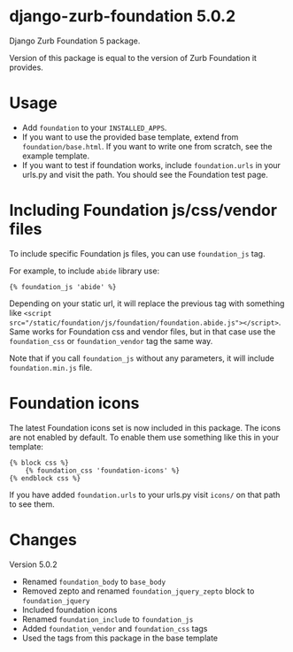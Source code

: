 django-zurb-foundation 5.0.2
============================

Django Zurb Foundation 5 package.

Version of this package is equal to the version of Zurb Foundation it provides.

Usage
=====

- Add `foundation` to your `INSTALLED_APPS`.
- If you want to use the provided base template, extend from `foundation/base.html`. If you want to write one from scratch, see the example template.
- If you want to test if foundation works, include `foundation.urls` in your urls.py and visit the path. You should see the Foundation test page.

Including Foundation js/css/vendor files
=============================================

To include specific Foundation js files, you can use `foundation_js` tag. 

For example, to include `abide` library use:

    {% foundation_js 'abide' %}

Depending on your static url, it will replace the previous tag with something like `<script src="/static/foundation/js/foundation/foundation.abide.js"></script>`.
Same works for Foundation css and vendor files, but in that case use the `foundation_css` or `foundation_vendor` tag the same way.

Note that if you call `foundation_js` without any parameters, it will include `foundation.min.js` file.

Foundation icons
================

The latest Foundation icons set is now included in this package.
The icons are not enabled by default. To enable them use something like this in your template:

    {% block css %}
        {% foundation_css 'foundation-icons' %}
    {% endblock css %}

If you have added `foundation.urls` to your urls.py visit `icons/` on that path to see them.

Changes
=======

Version 5.0.2

- Renamed `foundation_body` to `base_body`
- Removed zepto and renamed `foundation_jquery_zepto` block to `foundation_jquery`
- Included foundation icons
- Renamed `foundation_include` to `foundation_js`
- Added `foundation_vendor` and `foundation_css` tags
- Used the tags from this package in the base template
